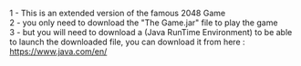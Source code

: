 1 - This is an extended version of the famous 2048 Game 
<br>
2 - you only need to download the "The Game.jar" file to play the game
<br>
3 - but you will need to download a (Java RunTime Environment) to be able to launch the downloaded file, you can download it from here : https://www.java.com/en/
